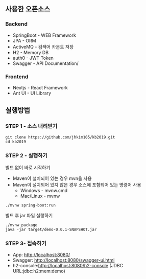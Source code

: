 ## 사용한 오픈소스

### Backend
* SpringBoot - WEB Framework
* JPA - ORM
* ActiveMQ - 검색어 카운트 저장
* H2 - Memory DB
* auth0 - JWT Token
* Swagger - API Documentation/

### Frontend
* Nextjs - React Framework
* Ant UI - UI Library
 
  
## 실행방법
### STEP 1 - 소스 내려받기 

```
git clone https://github.com/jhkim105/kb2019.git
cd kb2019
```  
    
### STEP 2 - 실행하기

빌드 없이 바로 시작하기
* Maven이 설치되어 있는 경우 mvn을 사용
* Maven이 설치되어 있지 않은 경우 소스에 포함되어 있는 명령어 사용
  * Windows - mvnw.cmd
  * Mac/Linux - mvnw 
```
./mvnw spring-boot:run
```
빌드 후 jar 파일 실행하기
```
./mvnw package
java -jar target/demo-0.0.1-SNAPSHOT.jar
```

### STEP 3- 접속하기
* App: [http://localhost:8080/](http://localhost:8080/)
* Swagger: [http://localhost:8080/swagger-ui.html](http://localhost:8080/swagger-ui.html)
* h2-console:[http://localhost:8080/h2-console](http://localhost:8080/h2-console) (JDBC URL:jdbc:h2:mem:demo)
